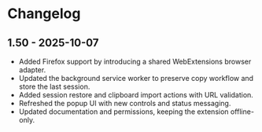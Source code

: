# Changelog

## 1.50 - 2025-10-07
- Added Firefox support by introducing a shared WebExtensions browser adapter.
- Updated the background service worker to preserve copy workflow and store the last session.
- Added session restore and clipboard import actions with URL validation.
- Refreshed the popup UI with new controls and status messaging.
- Updated documentation and permissions, keeping the extension offline-only.
